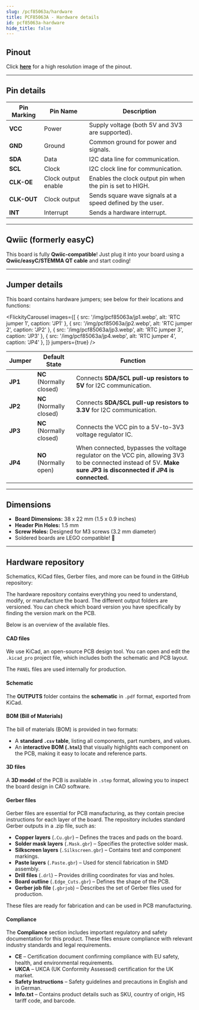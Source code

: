 ```yaml
---
slug: /pcf85063a/hardware
title: PCF85063A - Hardware details
id: pcf85063a-hardware
hide_title: false
---
```


## Pinout

<CenteredImage src="/img/pcf85063a/pinout.jpg" alt="Pinout" />

Click [**here**](/img/pcf85063a/pinout.jpg) for a high resolution image of the pinout.

---

## Pin details

| Pin Marking | Pin Name | Description                                                                  |
| ----------- | -------- | ---------------------------------------------------------------------------- |
| **VCC**     | Power    | Supply voltage (both 5V and 3V3 are supported).                              |
| **GND**     | Ground   | Common ground for power and signals.                                         |
| **SDA**     | Data     | I2C data line for communication.                                             |
| **SCL**     | Clock    | I2C clock line for communication.                                            |
| **CLK-OE**  | Clock output enable  | Enables the clock output pin when the pin is set to HIGH.          |
| **CLK-OUT** | Clock output         | Sends square wave signals at a speed defined by the user.          |
| **INT**     | Interrupt            | Sends a hardware interrupt.                                        |

---

## Qwiic (formerly easyC)  

<CenteredImage src="/img/easyc_transparent.png" alt="EasyC/qwiic cable" width="550px" />
 
<InfoBox> This board is fully **Qwiic-compatible**! Just plug it into your board using a **Qwiic/easyC/STEMMA QT cable** and start coding! </InfoBox>

<QuickLink 
  title="Qwiic (formerly easyC) details and specifications" 
  description="Learn about hardware specifications, compatibility, and usage of the Qwiic connector." 
  url="/qwiic" 
/>

---

## Jumper details

This board contains hardware jumpers; see below for their locations and functions:

<FlickityCarousel
  images={[
    { src: '/img/pcf85063a/jp1.webp', alt: 'RTC jumper 1', caption: 'JP1' },
    { src: '/img/pcf85063a/jp2.webp', alt: 'RTC jumper 2', caption: 'JP2' },
    { src: '/img/pcf85063a/jp3.webp', alt: 'RTC jumper 3', caption: 'JP3' },
    { src: '/img/pcf85063a/jp4.webp', alt: 'RTC jumper 4', caption: 'JP4' },
  ]}
  jumpers={true}
/>

| Jumper  | Default State            | Function                                                                                                                                                                      |
| ------- | ------------------------ | ----------------------------------------------------------------------------------------------------------------------------------------------------------------------------- |
| **JP1** | **NC** (Normally closed) | Connects **SDA/SCL pull-up resistors to 5V** for I2C communication.                                                                                                           |
| **JP2** | **NC** (Normally closed) | Connects **SDA/SCL pull-up resistors to 3.3V** for I2C communication.                                                                                                         |
| **JP3** | **NC** (Normally closed) | Connects the VCC pin to a 5V-to-3V3 voltage regulator IC.                                                                                                                     |
| **JP4** | **NO** (Normally open)   | When connected, bypasses the voltage regulator on the VCC pin, allowing 3V3 to be connected instead of 5V. **Make sure JP3 is disconnected if JP4 is connected.** |

---

## Dimensions

- **Board Dimensions:** 38 x 22 mm (1.5 x 0.9 inches)
- **Header Pin Holes:** 1.5 mm
- **Screw Holes:** Designed for M3 screws (3.2 mm diameter)
- Soldered boards are LEGO compatible! 🧱

---

## Hardware repository

Schematics, KiCad files, Gerber files, and more can be found in the GitHub repository:

<QuickLink 
  title="Real time clock RTC PCF85063A breakout Hardware Design" 
  description="GitHub hardware repository for this product"
  url="https://github.com/SolderedElectronics/Real-time-clock-RTC-PCF85063A-breakout-hardware-design/tree/main" 
/> 

The hardware repository contains everything you need to understand, modify, or manufacture the board. The different output folders are versioned. You can check which board version you have specifically by finding the version mark on the PCB.

Below is an overview of the available files.  

#### CAD files

We use KiCad, an open-source PCB design tool. You can open and edit the `.kicad_pro` project file, which includes both the schematic and PCB layout.  

The `PANEL` files are used internally for production.  

#### Schematic

The **OUTPUTS** folder contains the **schematic** in `.pdf` format, exported from KiCad.

#### BOM (Bill of Materials)

The bill of materials (BOM) is provided in two formats:  

- A **standard `.csv` table**, listing all components, part numbers, and values.  
- An **interactive BOM (`.html`)** that visually highlights each component on the PCB, making it easy to locate and reference parts.  

#### 3D files

A **3D model** of the PCB is available in `.step` format, allowing you to inspect the board design in CAD software.  

#### Gerber files 

Gerber files are essential for PCB manufacturing, as they contain precise instructions for each layer of the board. The repository includes standard Gerber outputs in a .zip file, such as:  

- **Copper layers** (`.Cu.gbr`) – Defines the traces and pads on the board.  
- **Solder mask layers** (`.Mask.gbr`) – Specifies the protective solder mask.  
- **Silkscreen layers** (`.Silkscreen.gbr`) – Contains text and component markings.  
- **Paste layers** (`.Paste.gbr`) – Used for stencil fabrication in SMD assembly.  
- **Drill files** (`.drl`) – Provides drilling coordinates for vias and holes.  
- **Board outline** (`.Edge_Cuts.gbr`) – Defines the shape of the PCB.  
- **Gerber job file** (`.gbrjob`) – Describes the set of Gerber files used for production.  

These files are ready for fabrication and can be used in PCB manufacturing.

#### Compliance  

The **Compliance** section includes important regulatory and safety documentation for this product. These files ensure compliance with relevant industry standards and legal requirements.  

- **CE** – Certification document confirming compliance with EU safety, health, and environmental requirements.  
- **UKCA** – UKCA (UK Conformity Assessed) certification for the UK market.  
- **Safety Instructions** – Safety guidelines and precautions in English and in German.
- **Info.txt** – Contains product details such as SKU, country of origin, HS tariff code, and barcode.